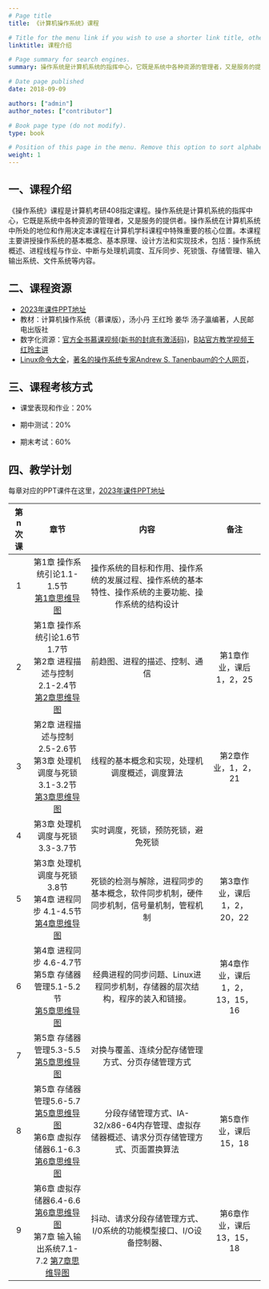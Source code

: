 ```yaml
---
# Page title
title: 《计算机操作系统》课程

# Title for the menu link if you wish to use a shorter link title, otherwise remove this option.
linktitle: 课程介绍

# Page summary for search engines.
summary: 操作系统是计算机系统的指挥中心，它既是系统中各种资源的管理者，又是服务的提供者。操作系统在计算机系统中所处的地位和作用决定本课程在计算机学科课程中特殊重要的核心位置。

# Date page published
date: 2018-09-09

authors: ["admin"]
author_notes: ["contributor"]

# Book page type (do not modify).
type: book

# Position of this page in the menu. Remove this option to sort alphabetically.
weight: 1
---
```


## 一、课程介绍 

《操作系统》课程是计算机考研408指定课程。操作系统是计算机系统的指挥中心，它既是系统中各种资源的管理者，又是服务的提供者。操作系统在计算机系统中所处的地位和作用决定本课程在计算机学科课程中特殊重要的核心位置。本课程主要讲授操作系统的基本概念、基本原理、设计方法和实现技术，包括：操作系统概述、进程线程与作业、中断与处理机调度、互斥同步、死锁饿、存储管理、输入输出系统、文件系统等内容。

## 二、课程资源

- [2023年课件PPT地址](https://pan.baidu.com/s/1qzxmW44K8OcAsm8T1Fjbrg?pwd=cvix)
- 教材：计算机操作系统（慕课版），汤小丹 王红玲 姜华 汤子瀛编著，人民邮电出版社
- 数字化资源：[官方全书慕课视频(新书的封底有激活码)](https://www.rymooc.com/Course/show/714)，[B站官方教学视频王红玲主讲](https://www.bilibili.com/video/BV17h411B7yW/)
- [Linux命令大全](http://www.runoob.com/linux/linux-command-manual.html)，[著名的操作系统专家Andrew S. Tanenbaum的个人网页](http://www.cs.vu.nl/~ast/)，

## 三、课程考核方式

- 课堂表现和作业：20%

- 期中测试：20%

- 期末考试：60%

## 四、教学计划

每章对应的PPT课件在这里，[2023年课件PPT地址](https://pan.baidu.com/s/1qzxmW44K8OcAsm8T1Fjbrg?pwd=cvix)

| 第n次课 |                             章节                             |                             内容                             |            备注             |
| :-----: | :----------------------------------------------------------: | :----------------------------------------------------------: | :-------------------------: |
|    1    | 第1章 操作系统引论1.1-1.5节 <br />[第1章思维导图](/courses/OperatingSystem/mindmap/chapter1.png) | 操作系统的目标和作用、操作系统的发展过程、操作系统的基本特性、操作系统的主要功能、操作系统的结构设计 |                             |
|    2    | 第1章 操作系统引论1.6节1.7节<br />第2章 进程描述与控制 2.1-2.4节<br />[第2章思维导图](/courses/OperatingSystem/mindmap/chapter2.png) |                前趋图、进程的描述、控制、通信                |   第1章作业，课后1，2，25   |
|    3    | 第2章 进程描述与控制 2.5-2.6节<br />第3章 处理机调度与死锁 3.1-3.2节<br />[第3章思维导图](/courses/OperatingSystem/mindmap/chapter3.png) |        线程的基本概念和实现，处理机调度概述，调度算法        |     第2章作业，1，2，21     |
|    4    |               第3章 处理机调度与死锁 3.3-3.7节               |              实时调度，死锁，预防死锁，避免死锁              |                             |
|    5    | 第3章 处理机调度与死锁 3.8节<br />第4章 进程同步 4.1-4.5节<br />[第4章思维导图](/courses/OperatingSystem/mindmap/chapter4.png) | 死锁的检测与解除，进程同步的基本概念，软件同步机制，硬件同步机制，信号量机制，管程机制 | 第3章作业，课后1，2，20，22 |
|    6    | 第4章 进程同步 4.6-4.7节<br />第5章 存储器管理5.1-5.2节<br />[第5章思维导图](/courses/OperatingSystem/mindmap/chapter5.png) | 经典进程的同步问题、Linux进程同步机制，存储器的层次结构，程序的装入和链接。 | 第4章作业，课后1，2，13，15，16 |
|    7    | 第5章 存储器管理5.3-5.5<br />[第5章思维导图](/courses/OperatingSystem/mindmap/chapter5.png) | 对换与覆盖、连续分配存储管理方式、分页存储管理方式 |  |
|    8    | 第5章 存储器管理5.6-5.7<br />[第5章思维导图](/courses/OperatingSystem/mindmap/chapter5.png)<br />第6章  虚拟存储器6.1-6.3 <br /> [第6章思维导图](/courses/OperatingSystem/mindmap/chapter6.png) | 分段存储管理方式、IA-32/x86-64内存管理、虚拟存储器概述、请求分页存储管理方式、页面置换算法  | 第5章作业，课后15，18 |
|    9    | 第6章 虚拟存储器6.4-6.6 [第6章思维导图](/courses/OperatingSystem/mindmap/chapter6.png) <br /> 第7章 输入输出系统7.1-7.2 [第7章思维导图](/courses/OperatingSystem/mindmap/chapter7.png)| 抖动、请求分段存储管理方式、I/0系统的功能模型接口、I/O设备控制器、 | 第6章作业，课后13，15，18 |

